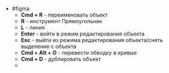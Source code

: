 - #figma
	- **Cmd + R** - переименовать объект
	- **R** - инструмент Прямоугольник
	- **L** - линия
	- **Enter** - войти в режим редактирования объекта
	- **Esc** - выйти из режима редактирования объекта/снять выделение с объекта
	- **Cmd + Alt + O** - перевести обводку в кривые
	- **Cmd + D** - дублировать объект
	-